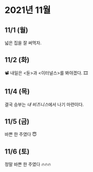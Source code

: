 # 2021년 11월

## 11/1 (월)

넓은 집을 잘 써먹자.

## 11/2 (화)

📽 내일은 <듄>과 <이터널스>를 봐야겠다. 🎞

## 11/4 (목)

결국 승부는 *내 비즈니스*에서 나기 마련이다.

## 11/5 (금)

바쁜 한 주였다 😇

## 11/6 (토)

정말 바쁜 한 주였다 🔥🔥🔥

